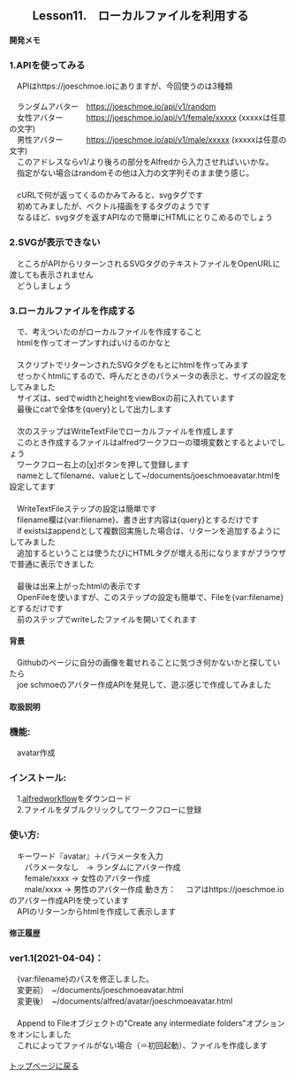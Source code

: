 ## 　　Lesson11.　ローカルファイルを利用する 
#### 開発メモ
### 1.APIを使ってみる
　APIはhttps://joeschmoe.ioにありますが、今回使うのは3種類
<br>
<br>　ランダムアバター　https://joeschmoe.io/api/v1/random
<br>　女性アバター　　　https://joeschmoe.io/api/v1/female/xxxxx  (xxxxxは任意の文字)
<br>　男性アバター　　　https://joeschmoe.io/api/v1/male/xxxxx  (xxxxxは任意の文字)
<br>　このアドレスならv1/より後ろの部分をAlfredから入力させればいいかな。
<br>　指定がない場合はrandomその他は入力の文字列そのまま使う感じ。
<br>　　
<br>　cURLで何が返ってくるのかみてみると、svgタグです
<br>　初めてみましたが、ベクトル描画をするタグのようです
<br>　なるほど、svgタグを返すAPIなので簡単にHTMLにとりこめるのでしょう
### 2.SVGが表示できない
　ところがAPIからリターンされるSVGタグのテキストファイルをOpenURLに渡しても表示されません
<br>　どうしましょう
### 3.ローカルファイルを作成する
　で、考えついたのがローカルファイルを作成すること
<br>　htmlを作ってオープンすればいけるのかなと
<br>　
<br>　スクリプトでリターンされたSVGタグをもとにhtmlを作ってみます
<br>　せっかくhtmlにするので、呼んだときのパラメータの表示と、サイズの設定をしてみました
<br>　サイズは、sedでwidthとheightをviewBoxの前に入れています
<br>　最後にcatで全体を{query}として出力します
<br>　
<br>　次のステップはWriteTextFileでローカルファイルを作成します
<br>　このとき作成するファイルはalfredワークフローの環境変数とするとよいでしょう
<br>　ワークフロー右上の[χ]ボタンを押して登録します
<br>　nameとしてfilename、valueとして~/documents/joeschmoeavatar.htmlを設定してます
<br>　　　
<br>　WriteTextFileステップの設定は簡単です
<br>　filename欄は{var:filename}、書き出す内容は{query}とするだけです
<br>　if existsはappendとして複数回実施した場合は、リターンを追加するようにしてみました
<br>　追加するということは使うたびにHTMLタグが増える形になりますがブラウザで普通に表示できました
<br>　　　
<br>　最後は出来上がったhtmlの表示です
<br>　OpenFileを使いますが、このステップの設定も簡単で、Fileを{var:filename}とするだけです
<br>　前のステップでwriteしたファイルを開いてくれます
#### 背景
　Githubのページに自分の画像を載せれることに気づき何かないかと探していたら
<br>　joe schmoeのアバター作成APIを発見して、遊ぶ感じで作成してみました
#### 取扱説明
### 機能:
　avatar作成
### インストール:
　1.[alfredworkflow](https://github.com/KitanoTamotsu/avatar/releases/download/1.2/avatar.alfredworkflow.zip)をダウンロード 
<br>　2.ファイルをダブルクリックしてワークフローに登録
### 使い方:
　キーワード『avatar』＋パラメータを入力
<br>　　パラメータなし　→ ランダムにアバター作成
<br>　　female/xxxx → 女性のアバター作成
<br>　　male/xxxx → 男性のアバター作成
動き方：
　コアはhttps://joeschmoe.ioのアバター作成APIを使っています
<br>　APIのリターンからhtmlを作成して表示します

#### 修正履歴
### ver1.1(2021-04-04)：
　{var:filename}のパスを修正しました。
<br>　変更前）　~/documents/joeschmoeavatar.html
<br>　変更後）　~/documents/alfred/avatar/joeschmoeavatar.html
<br>　
<br>　Append to Fileオブジェクトの"Create any intermediate folders"オプションをオンにしました　
<br>　これによってファイルがない場合（＝初回起動）、ファイルを作成します
<br>
<br>
[トップページに戻る](https://kitanotamotsu.github.io/)

